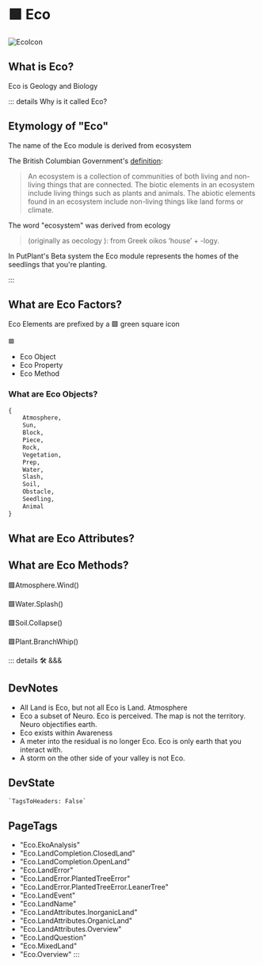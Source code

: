 
# 🟩  <eko>Eco</eko>

![EcoIcon](/Eko/Eco_Icon.png)

## What is <eko>Eco</eko>?

Eco is Geology and Biology

::: details Why is it called <eko>Eco</eko>?

## Etymology of "<eko>Eco</eko>"

The name of the Eco module is derived from <eko>eco</eko>system

The British Columbian Government's [definition](https://www2.gov.bc.ca/gov/content/environment/plants-animals-ecosystems/ecosystems):
> An ecosystem is a collection of communities of both living and non-living things that are connected. The biotic elements in an ecosystem include living things such as plants and animals. The abiotic elements found in an ecosystem include non-living things like land forms or climate.

The word "<eko>eco</eko>system" was derived from <eko>eco</eko>logy

> (originally as <eko>oeco</eko>logy ): from Greek <eko>oikos</eko> ‘house’ + -logy.

In PutPlant's <beta>Beta system</beta> the <eko>Eco</eko> module represents the <eko>homes</eko> of the seedlings that you're planting.

:::

## <eko>What are Eco Factors?</eko>

Eco Elements are prefixed by a 🟩 green square icon

```py
🟩
```

- Eco Object
- Eco Property
- Eco Method

### <eko>What are Eco Objects?</eko>

```py
{
    Atmosphere,
    Sun,
    Block,
    Piece,
    Rock,
    Vegetation,
    Prep,
    Water,
    Slash,
    Soil,
    Obstacle,
    Seedling,
    Animal
}
```

## <eko>What are Eco Attributes?</eko>

## <eko>What are Eco Methods?</eko>

🟩<eko>Atmosphere.Wind()</eko>

🟩<eko>Water.Splash()</eko>

🟩<eko>Soil.Collapse()</eko>

🟩<eko>Plant.BranchWhip()</eko>

::: details 🛠 <dev>&&&</dev>

## DevNotes

- All Land is Eco, but not all Eco is Land. Atmosphere
- Eco a subset of Neuro. Eco is perceived. The map is not the territory. Neuro objectifies earth.
- Eco exists within Awareness
- A meter into the residual is no longer Eco. Eco is only earth that you interact with.
- A storm on the other side of your valley is not Eco.

## DevState

```py
`TagsToHeaders: False`
```

<h2>PageTags</h2>

- "Eco.EkoAnalysis"
- "Eco.LandCompletion.ClosedLand"
- "Eco.LandCompletion.OpenLand"
- "Eco.LandError"
- "Eco.LandError.PlantedTreeError"
- "Eco.LandError.PlantedTreeError.LeanerTree"
- "Eco.LandEvent"
- "Eco.LandName"
- "Eco.LandAttributes.InorganicLand"
- "Eco.LandAttributes.OrganicLand"
- "Eco.LandAttributes.Overview"
- "Eco.LandQuestion"
- "Eco.MixedLand"
- "Eco.Overview"
:::
